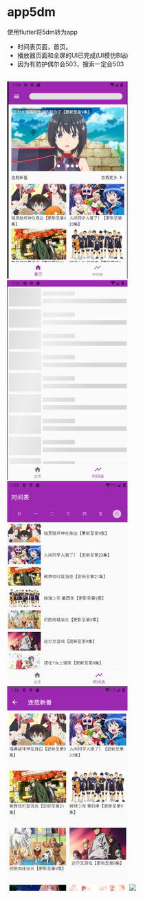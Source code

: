 # app5dm

使用flutter将5dm转为app

- 时间表页面，首页。
- 播放器页面和全屏的UI已完成(UI模仿B站)
- 因为有防护偶尔会503，搜索一定会503

<br/>
<div aling="center">
    <img width="280" src="screenshots/1.png"/>
    <img width="280" src="screenshots/2.png"/>
    <img width="280" src="screenshots/3.png"/>
    <img width="280" src="screenshots/4.png"/>
    <img width="280" src="screenshots/5.gif"/>
</div>


